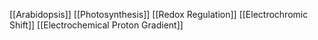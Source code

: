 [[Arabidopsis]]
[[Photosynthesis]]
[[Redox Regulation]]
[[Electrochromic Shift]]
[[Electrochemical Proton Gradient]]
